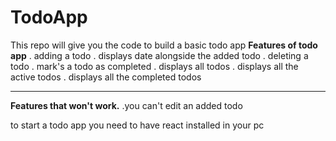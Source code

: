 # TodoApp
This repo will give you the code to build a basic todo app
**Features of todo app**
. adding a todo
. displays date alongside the added todo
. deleting a todo
. mark's a todo as completed
. displays all todos
. displays all the active todos
. displays all the completed todos
__________________________________________________________________________
**Features that won't work.**
  .you can't edit an added todo

to start  a todo app you need to have react installed in your pc
